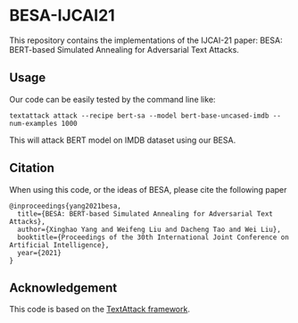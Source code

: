 # BESA-IJCAI21

This repository contains the implementations of the IJCAI-21 paper: BESA: BERT-based Simulated Annealing for Adversarial Text Attacks.

## Usage

Our code can be easily tested by the command line like: 
<pre><code>textattack attack --recipe bert-sa --model bert-base-uncased-imdb --num-examples 1000
</code></pre>
This will attack BERT model on IMDB dataset using our BESA.

## Citation

When using this code, or the ideas of BESA, please cite the following paper
<pre><code>@inproceedings{yang2021besa,
  title={BESA: BERT-based Simulated Annealing for Adversarial Text Attacks},
  author={Xinghao Yang and Weifeng Liu and Dacheng Tao and Wei Liu},
  booktitle={Proceedings of the 30th International Joint Conference on Artificial Intelligence},
  year={2021}
}
</code></pre>

## Acknowledgement

This code is based on the [TextAttack framework](https://github.com/QData/TextAttack).
